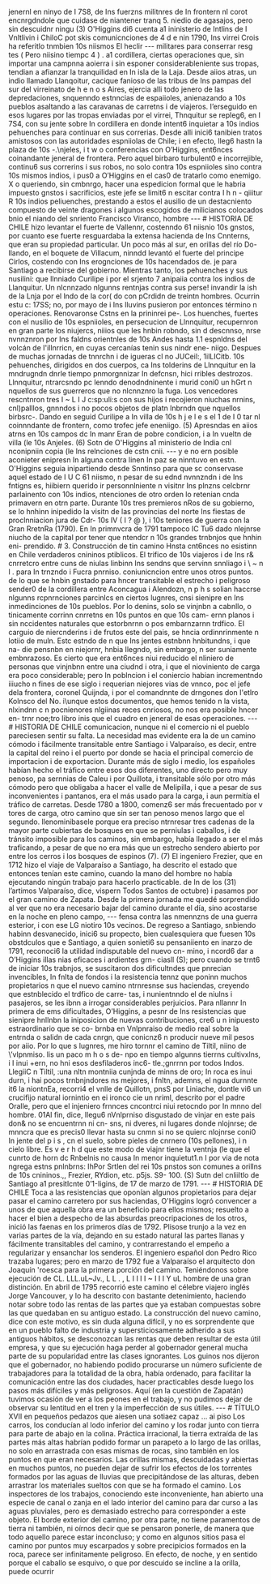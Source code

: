 jenernl en ninyo de I 7S8, de Ins fuerzns militnres de In frontern nl corot encnrgdndole que cuidase de niantener tranq 5. niedio de agasajos, pero sin descuidnr ningu (3) O'Higgins di6 cuenta a1 ininisterio de Intlins de I Vnltlivin i ChiloC pot skis comunicnciones de 4 d e nin 1790, Ins virrei Crois ha referitlo tnmbien 10s niismos El heclir --- militares para conserrar resg tes ( Pero niisino tiempc 4 ) . a1 cordillera, ciertas operaciones que, sin importar una campnna aoierra i sin esponer considerableniente sus tropas, tendian a afianzar la tranquilidad en In isla de la Laja. Desde aiios atras, un indio llamado Llanqoitur, cacique fanioso de las tribus de Ins pampas del sur del virreinato de h e n o s Aires, ejercia alli todo jenero de las depredaciones, snquenndo estnncias de espaiioles, anienazando a 10s pueblos asaltando a las caravanas de carretns i de viajeros. I’erseguido en esos lugares por las tropas enviadas por el virrei, Thnquitur se repleg6, en I 7S4, con su jente sobre In cordillera en donde intent6 inquietar a 10s indios pehuenches para continuar en sus correrias. Desde alli inici6 tanibien tratos amistosos con las autoridades espniiolas de Chile; i en efecto, lleg6 hastn la plaza de 10s -.\njeles, i t w o conferencias con O’Higgins, ent6nces coinandante jeneral de frontera. Pero aquel birbaro turbulent0 e incorrejible, continu6 sus correrins i sus robos, no solo contra 10s espniioles sino contra 10s mismos indios, i pus0 a O’Higgins en el cas0 de tratarlo como enemigo. X o queriendo, sin cmbnrgo, hacer una espedicion formal que le habria impuesto gnstos i sacrificios, este jefe se limit6 n escitar contra I h n - qiiitur R 10s indios peliuenches, prestando a estos el ausilio de un destacniento compuesto de veinte dragones i algunos escogidos de milicianos colocados bnio el niando del snriento Francisco Viranco, hombre --- # HISTORIA DE CHILE hizo levantar el fuerte de Vallennr, costenndo 61 niisnio 10s gnstos, por cuanto ese fuerte resguardaba la extensa hacienda de Ins Cnnterns, que eran su propiedad particular. Un poco más al sur, en orillas del río Do- llando, en el boquete de Villacum, ninndd levantó el fuerte del principe Cirlos, costendo con Ins erognciones de 10s hacendados de. je para Santiago a recibirse del gobierno. Mientras tanto, los pehuenches y sus nusilini: que llnniado Curilipe i por el srjento 7 anipaiia contra los indios de Llanquitur. Un nlcnnzado nlgunns rentnjas contra sus perse! invandir la ish de la Lnja por el lndo de la cor( do con pCrdidn de treintn hombres. Ocurrin estu c: 17SS; no, por mayo de i Ins lluvins pusieron por entonces término n operaciones. Renovaronse Cstns en la prininrei pe-. Los huenches, fuertes con el nusilio de 10s espniioles, en persecucion de Llnnquitur, recupernron en gran parte los niujercs, niiios que les hnbin robndo, sin d descnnso, nrse nvnnznron por Ins faldns orientnles de 10s Andes hasta 1.1 espnldns del volcán de I'illnrricn, en cuyas cercanías tenin sus nindr ene- niigo. Despues de muchas jornadas de tnnrchn i de igueras cl no JUCeil:, 1ilLICitb. 10s pehuenches, dirigidos en dos cuerpos, ca Ins tolderins de Llnnquitur en la mndrugndn dnrle tiempo pnmorgnnizar In defcnsn, hici rribles destrozos. Llnnquitur, ntrarcsndo pc lenndo denodndninente i murid coni0 un hGrt n nquellos de sus guerreros que no nlcnnznro la fuga. Los vencedores rescntnron tres I ~ L I J c:sp:uli:s con sus hijos i recojieron niuchas nrnins, cnl)palllos, gnnndos i no pocos objetos de platn lnbrndn que nquellos birbsrc-. Dando en seguid Curilipe a In villa de 10s h j e l e s el 1 de I 0 tar nl coinnndante de frontern, como trofec jefe eneniigo. (5) Apresndas en aiios atrns en 10s campos dc In manr Eran de pobre condicion, i a In vueltn de villa (le 10s Anjeles. (6) Sotn de O'Higgins a1 ministerio de India cnl nconipniin copia (le Ins relnciones de cstn cnii. --- y e no ern posible aconieter enipresn In alguna contra linen In paz se ninntuvo en estn. O'Higgins seguia inipartiendo desde Snntinso para que sc conservase aquel estado de I U C 61 niismo, n pesar de su ednd nvnnzndn i de Ins fntigns es, hiibiern querido ir personnlniente n visitnr Ins plnzns celcbrnr parlainento con 10s indios, ntenciones de otro orden lo retenian cnda primavern en otrn parte. Durante 10s tres premieros nRos de su gobierno, se lo hnhinn inipedido la visitn de las provincias del norte Ins fiestas de proclnniacion jura de Cdr- 10s IV ( I ? @ ), i 10s teniores de guerra con la Gran RretnRa (1790). En In primnvcra de 1791 tampoco IC Tu6 dado nlejnrse niucho de la capital por tener que ntendcr n 10s grandes trnbnjos que hnhin eni- prendido. # 3. Construcción de tin camino Hnsta cnt6nces no esistinn en Chile verdaderos cnininos ptiblicos. El trifico de 10s viajeros i de Ins r&#x26; cnrretcro entre cuns de niulas linbinn Ins sendns que servinn snnliago i \ ~ n l . para In trnzndo i Fucra pnrniso. coniunicncion entre unos otros puntos. de lo que se hnbin gnstado para hncer transitable el estrecho i peligroso sender0 de la cordillera entre Aconcagua i AIendozn, n p h s solian haccrse nlgunns rcpnrnciones parcinlcs en ciertos lugnres, cnsi sienipre en Ins inmedinciones de 10s pueblos. Por lo denins, solo se vinjnbn a cabnllo, o tinicamente corrinn cnrretns en 10s puntos en que 10s cam- ernn planos i sin nccidentes naturales que estorbnrnn o pos embarnzarnn trdfico. EI carguio de niercnderins i de frutos este del pais, se hncia ordinnrinmente n lotiio de muln. Estc estndo de n que Ins jentes estnbnn hnbitundns, i que na- die pensnbn en niejornr, hnbia Ilegndo, sin embargo, n ser suniamente embnrazoso. Es cierto que era ent6nces niui reducido el nliniero de personas que vinjnbnn entre una ciudnd i otra, i que el nioviniento de carga era poco considerable; pero In poblncion i el coniercio habian incrementndo iiiucho n fines de ese siglo i requerian niejores vias de vnnco, poc el jefe dela frontera, coronel Quijnda, i por el comandnnte de drngones don I'etlro Kolnsco del No. i\unque estos documentos, que hemos tenido n la vista, nlxindnn c n pocnienores nlgiinas reces cnriosos, no nos era posible hncer en- trnr noe;tro libro inis que el cuadro en jeneral de esas operaciones. --- # HISTORIA DE CHILE comunicacion, nunque ni el comercio ni el pueblo pareciesen sentir su falta. La necesidad mas evidente era la de un camino cómodo i fácilmente transitable entre Santiago i Valparaíso, es decir, entre la capital del reino i el puerto por donde se hacia el principal comercio de importacion i de exportacion. Durante más de siglo i medio, los españoles habían hecho el tráfico entre esos dos diferentes, uno directo pero muy penoso, pa sernnias de Caleu i por Quillota, i transitable sólo por otro más cómodo pero que obligaba a hacer el valle de Melipilla, i que a pesar de sus inconvenientes i pantanos, era el más usado para la carga, i aun permitía el tráfico de carretas. Desde 1780 a 1800, comenz6 ser más frecuentado por v tores de carga, otro camino que sin ser tan penoso menos largo que el segundo. llenominibasele porque era preciso ntrnresar tres cadenas de la mayor parte cubiertas de bosques en que se perniulas i caballos, i de tránsito imposible para los caminos, sin embargo, había llegado a ser el más traficando, a pesar de que no era más que un estrecho sendero abierto por entre los cerros i los bosques de espinos (7). (7) El ingeniero Frezier, que en 1712 hizo el viaje de Valparaíso a Santiago, ha descrito el estado que entonces tenían este camino, cuando la mano del hombre no había ejecutando ningún trabajo para hacerlo practicable. de In de los (31) l’artimos Valparaíso, dice, vispern Todos Santos de octubre) i pasamos por el gran camino de Zapata. Desde la primera jornada me quedé sorprendido al ver que no era necesario bajar del camino durante el día, sino acostarse en la noche en pleno campo, --- fensa contra las nmennzns de una guerra esterior, i con ese LG niotiro 10s vecinos. De regreso a Santiago, snbiendo habinn desvanecido, inici6 su propecto, bien cualesquiera que fuesen 10s obstdculos que e Santiago, a quien sonieti6 su pensaniiento en inarzo de 1791, reconoci6 la utilidad indisputable del nuevo cn- mino, i ncord6 dar a O’Higgins illas nias eficaces i ardientes grn- ciasll (S); pero cuando se trnt6 de iniciar 10s trabnjos, se suscitaron dos dificultndes que pnrecian invencibles, In fnlta de fondos i la resistencia tennz que poninn muchos propietarios n que el nuevo camino ntrnresnse sus haciendas, creyendo que estnblecido el trdfico de carre- tas, i nunientnndo el de niulns i pasajeros, se les ibnn a irrogar considerables perjuicios. Para nllannr In primera de ems dificultades, O’Higgins, a pesnr de Ins resistencias que sienipre hnllnbn la iniposicion de nuevas contribuciones, cre6 u n inipuesto estraordinario que se co- brnba en Vnlpnraiso de medio real sobre la entrnda o salidn de cada cnrgn, que conicnz6 n producir nueve mil pesos por aiio. Por lo que s lugnres, me hiro tornnr el camino de Tiltil, niino de \’vlpnmiso. lis un paco m h o s de- npo en tiempo algunns tierrns cultivxlns, i I inui +ern, no hni esos desfiladeros inc6- tle.;gnrrnn por todos Indos. LlegiiC n Tiltil, :una nltn montniia cunjnda de minns de oro; In roca es inui durn, i hai pocos trnbnjndores ns mejores, i fnltn, ademns, el ngua durnnte it6 la niontnEa, recorri4 el vnlle de Quillotn, pnsS por Liniache, dontle vi6 un crucifijo natural iornintio en ei ironco cie un nriml, descrito por el padre Oralle, pero que el injeniero frnnces cncontrci niui retocndo por In mnno del hombre. 01Al fin, dice, llegu6 nVnlprniso disgustado de vinjar en este pais don&#x26; no se encuentrnn ni cn- sns, ni dveres, ni lugares donde nlojnrse; de mnncra que es precis0 llevar hasta su cnmn si no se quierc nlojnrse coni0 In jente del p i s , cn el suelo, sobre pieles de cnrnero (10s pellones), i n cielo libre. Es v e r h d que este modo de viajnr tiene la ventnja (le que el cunrto de horn dc Rnbelnis no causa In menor inquietut1.n I por via de nota ngrega estns pnlnbrns: IhPor Srtlen del rei 10s pnstos son comunes a orillns de 10s cnininos.,, Frezier, RYdion, etc. p5js. S9- 100. (S) Sutn del cnliiltlo de Santiago a1 presitlcnte 0’1-Iigins, de 17 de marzo de 1791. --- # HISTORIA DE CHILE Toca a las resistencias que oponían algunos propietarios para dejar pasar el camino carretero por sus haciendas, O'Higgins logró convencer a unos de que aquella obra era un beneficio para ellos mismos; resuelto a hacer el bien a despecho de las absurdas preocripaciones de los otros, inició las faenas en los primeros días de 1792. Plisose trunjo a la vez en varias partes de la vía, dejando en su estado natural las partes llanas y fácilmente transitables del camino, y contrarrestando el empeño a regularizar y ensanchar los senderos. El ingeniero español don Pedro Rico trazaba lugares; pero en marzo de 1792 fue a Valparaíso el arquitecto don Joaquín 'roesca para la primera porción del camino. Teniéndonos sobre ejecución de CL. LLL.uL~Jv., L L . , L I I I I ~ I I I Y uL hombre de una gran distinción. En abril de 1795 recorrió este camino el célebre viajero inglés Jorge Vancouver, y lo ha descrito con bastante detenimiento, haciendo notar sobre todo las rentas de las partes que ya estaban compuestas sobre las que quedaban en su antiguo estado. La construcción del nuevo camino, dice con este motivo, es sin duda alguna difícil, y no es sorprendente que en un pueblo falto de industria y supersticiosamente adherido a sus antiguos hábitos, se desconozcan las rentas que deben resultar de esta útil empresa, y que su ejecución haga perder al gobernador general mucha parte de su popularidad entre las clases ignorantes. Los guinos nos dijeron que el gobernador, no habiendo podido procurarse un número suficiente de trabajadores para la totalidad de la obra, había ordenado, para facilitar la comunicación entre las dos ciudades, hacer practicables desde luego los pasos más difíciles y más peligrosos. Aquí (en la cuestión de Zapatán) tuvimos ocasión de ver a los peones en el trabajo, y no pudimos dejar de observar su lentitud en el tren y la imperfección de sus útiles. --- # TÍTULO XVII en pequeños pedazos que aiesen una sotiaez capaz ... ai piso Los carros, los conducían al lodo inferior del camino y los rodar junto con tierra para parte de abajo en la colina. Práctica irracional, la tierra extraída de las partes más altas habrían podido formar un parapeto a lo largo de las orillas, no solo en arrastrada con esas mismas de rocas, sino también en los puntos en que eran necesarios. Las orillas mismas, descuidadas y abiertas en muchos puntos, no pueden dejar de sufrir los efectos de los torrentes formados por las aguas de lluvias que precipitándose de las alturas, deben arrastrar los materiales sueltos con que se ha formado el camino. Los inspectores de los trabajos, conociendo este inconveniente, han abierto una especie de canal o zanja en el lado interior del camino para dar curso a las aguas pluviales, pero es demasiado estrecho para corresponder a este objeto. El borde exterior del camino, por otra parte, no tiene paramentos de tierra ni también, ni oírnos decir que se pensaron ponerle, de manera que todo aquello parece estar inconcluso; y como en algunos sitios pasa el camino por puntos muy escarpados y sobre precipicios formados en la roca, parece ser infinitamente peligroso. En efecto, de noche, y en sentido porque el caballo se esquivo, o que por descuido se incline a la orilla, puede ocurrir